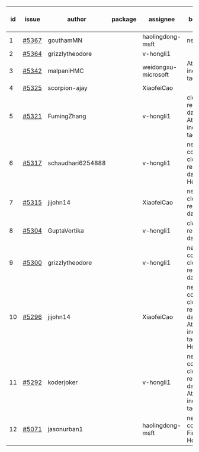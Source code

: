 | id | issue | author | package | assignee | bot advice | created date of issue | target release date | date from target |
| ------ | ------ | ------ | ------ | ------ | ------ | ------ | ------ | :-----: |
| 1 | [#5367](https://github.com/Azure/sdk-release-request/issues/5367) | gouthamMN |  | haolingdong-msft | new issue. | 07-23 | 08-23 |  |
| 2 | [#5364](https://github.com/Azure/sdk-release-request/issues/5364) | grizzlytheodore |  | v-hongli1 |  | 07-18 | 08-23 |  |
| 3 | [#5342](https://github.com/Azure/sdk-release-request/issues/5342) | malpaniHMC |  | weidongxu-microsoft | Attention to inconsistent tag. | 07-18 | 08-23 |  |
| 4 | [#5325](https://github.com/Azure/sdk-release-request/issues/5325) | scorpion-ajay |  | XiaofeiCao |  | 07-09 | 07-31 |  |
| 5 | [#5321](https://github.com/Azure/sdk-release-request/issues/5321) | FumingZhang |  | v-hongli1 | close to release date. Attention to inconsistent tag. | 07-05 | 07-25 | 0 |
| 6 | [#5317](https://github.com/Azure/sdk-release-request/issues/5317) | schaudhari6254888 |  | v-hongli1 | new comment. close to release date. HoldOn. | 07-05 | 07-24 | 0 |
| 7 | [#5315](https://github.com/Azure/sdk-release-request/issues/5315) | jijohn14 |  | XiaofeiCao | new issue. close to release date. | 07-02 | 07-26 | 1 |
| 8 | [#5304](https://github.com/Azure/sdk-release-request/issues/5304) | GuptaVertika |  | v-hongli1 | close to release date. | 06-27 | 07-25 | 0 |
| 9 | [#5300](https://github.com/Azure/sdk-release-request/issues/5300) | grizzlytheodore |  | v-hongli1 | new comment. close to release date. | 06-26 | 07-26 | 1 |
| 10 | [#5296](https://github.com/Azure/sdk-release-request/issues/5296) | jijohn14 |  | XiaofeiCao | new comment. close to release date. Attention to inconsistent tag. HoldOn. | 06-25 | 07-26 | 1 |
| 11 | [#5292](https://github.com/Azure/sdk-release-request/issues/5292) | koderjoker |  | v-hongli1 | new comment. close to release date. Attention to inconsistent tag. | 06-25 | 07-25 | 0 |
| 12 | [#5071](https://github.com/Azure/sdk-release-request/issues/5071) | jasonurban1 |  | haolingdong-msft | new comment. FirstBeta. HoldOn. | 03-22 | 05-24 |  |

